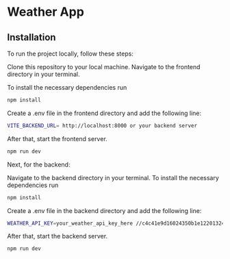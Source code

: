 # Weather App

## Installation

To run the project locally, follow these steps:

Clone this repository to your local machine.
Navigate to the frontend directory in your terminal.

To install the necessary dependencies run

```bash
npm install
```

Create a .env file in the frontend directory and add the following line:

```bash
VITE_BACKEND_URL= http://localhost:8000 or your backend server
```

After that, start the frontend server.

```bash
npm run dev
```

Next, for the backend:

Navigate to the backend directory in your terminal.
To install the necessary dependencies run

```bash
npm install
```

Create a .env file in the backend directory and add the following line:

```bash
WEATHER_API_KEY=your_weather_api_key_here //c4c41e9d16024350b1e122013243103
```

After that, start the backend server.

```bash
npm run dev
```
